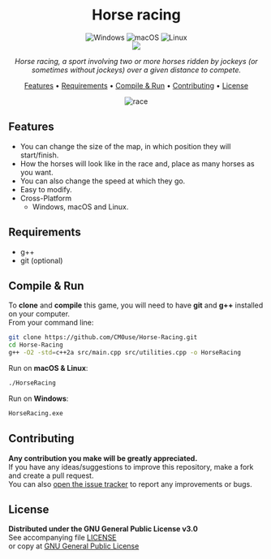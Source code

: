 <!--
*** If you like this README,
*** it is available as a template in my repositories,
*** here is the link:
*** https://github.com/CM0use/README-TEMPLATE
-->
<h1 align="center">Horse racing</h1>

<p align="center">
  <img src="https://img.shields.io/badge/Windows-0078d7?style=for-the-badge&logo=windows&logoColor=ffffff" alt="Windows">
  <img src="https://img.shields.io/badge/mac%20OS-313131?style=for-the-badge&logo=macos&logoColor=d7d7d7" alt="macOS">
  <img src="https://img.shields.io/badge/Linux-ffffff?style=for-the-badge&logo=linux&logoColor=000000" alt="Linux">
  <br>
  <a href="https://github.com/CM0use/Horse-Racing/blob/main/LICENSE"><img src="https://img.shields.io/badge/License-GPLv3-4a6484?style=for-the-badge"></a>
</p>

<p align="center"><i>Horse racing, a sport involving two or more horses ridden by jockeys (or sometimes without jockeys) over a given distance to compete.</i></p>

<p align="center">
  <a href="#features">Features</a> •
  <a href="#requirements">Requirements</a> •
  <a href="#compile--run">Compile & Run</a> •
  <a href="#contributing">Contributing</a> •
  <a href="#license">License</a>
</p>

<div align="center">

![race](https://user-images.githubusercontent.com/102839710/224604230-e4749c1b-11f3-4a12-839e-98d58b661a79.gif)
</div>

## Features
* You can change the size of the map, in which position they will start/finish.
* How the horses will look like in the race and, place as many horses as you want.
* You can also change the speed at which they go.
* Easy to modify.
* Cross-Platform
  - Windows, macOS and Linux.

## Requirements
* g++
* git (optional)

## Compile & Run
To **clone** and **compile** this game, you will need to have **git** and **g++** installed on your computer.<br>
From your command line:

```bash
git clone https://github.com/CM0use/Horse-Racing.git
cd Horse-Racing
g++ -O2 -std=c++2a src/main.cpp src/utilities.cpp -o HorseRacing
```

Run on **macOS & Linux**:
```bash
./HorseRacing
```

Run on **Windows**:
```cmd
HorseRacing.exe
```

## Contributing
**Any contribution you make will be greatly appreciated.**<br>
If you have any ideas/suggestions to improve this repository, make a fork and create a pull request.<br>
You can also <a href="https://github.com/CM0use/Horse-Racing/issues">open the issue tracker</a> to report any improvements or bugs.<br>

## License
**Distributed under the GNU General Public License v3.0**<br>
See accompanying file <a href="https://github.com/CM0use/Horse-Racing/blob/main/LICENSE">LICENSE</a><br>
or copy at <a href="https://www.gnu.org/licenses/gpl-3.0.txt">GNU General Public License</a>
